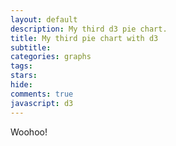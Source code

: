 ```yaml
---
layout: default
description: My third d3 pie chart.
title: My third pie chart with d3
subtitle:
categories: graphs
tags:
stars:
hide:
comments: true
javascript: d3
---
```


<style>
.arc path {
  stroke: #000;
}
</style>

Woohoo!

<div id="pie"> </div>

<script src="{{site.url}}/js/my-third-pie-chart.js"> </script>